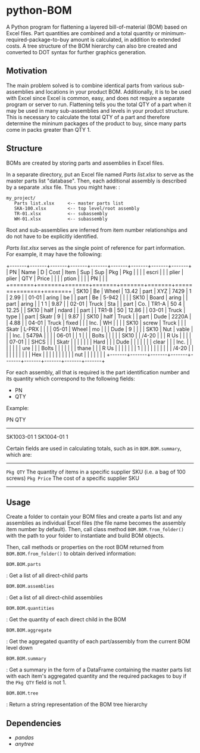 python-BOM
==========

A Python program for flattening a layered bill-of-material (BOM) based
on Excel files. Part quantities are combined and a total quantity or
minimum-required-package-to-buy amount is calculated, in addition to
extended costs. A tree structure of the BOM hierarchy can also bre
created and converted to DOT syntax for further graphics generation.

Motivation
----------

The main problem solved is to combine identical parts from various
sub-assemblies and locations in your product BOM. Additionally, it is to
be used with Excel since Excel is common, easy, and does not require a
separate program or server to run. Flattening tells you the total QTY of
a part when it may be used in many sub-assemblies and levels in your
product structure. This is necessary to calculate the total QTY of a
part and therefore determine the mininum packages of the product to buy,
since many parts come in packs greater than QTY 1.

Structure
---------

BOMs are created by storing parts and assemblies in Excel files.

In a separate directory, put an Excel file named *Parts list.xlsx* to
serve as the master parts list \"database\". Then, each additional
assembly is described by a separate .xlsx file. Thus you might have: :

    my_project/
       Parts list.xlsx     <-- master parts list
       SKA-100.xlsx        <-- top level/root assembly
       TR-01.xlsx          <-- subassembly
       WH-01.xlsx          <-- subassembly

Root and sub-assemblies are inferred from item number relationships and
do not have to be explicitly identified.

*Parts list.xlsx* serves as the single point of reference for part
information. For example, it may have the following:

+-------+-------+-------+-------+-------+-------+-------+-------+-------+
| PN    | Name  | D     | Cost  | Item  | Sup   | Sup   | Pkg   | Pkg   |
|       |       | escri |       |       | plier | plier | QTY   | Price |
|       |       | ption |       |       |       | PN    |       |       |
+=======+=======+=======+=======+=======+=======+=======+=======+=======+
| SK10  | Be    | Wheel | 13.42 | part  | XYZ   | 7429  | 1     | 2.99  |
| 01-01 | aring | be    |       | part  | Be    | 5-942 |       |       |
| SK10  | Board | aring |       | part  | aring |       | 1 1   | 9.87  |
| 02-01 | Truck | Sta   |       | part  | Co.   | TR1-A | 50 4  | 12.25 |
| SK10  | half  | ndard |       | part  |       | TR1-B | 50    | 12.86 |
| 03-01 | Truck | type  |       | part  | Skatr | 9     |       | 9.87  |
| SK10  | half  | Truck |       | part  | Dude  | 2220A |       | 4.88  |
| 04-01 | Truck | fixed |       |       | Inc.  | WH    |       |       |
| SK10  | screw | Truck |       |       | Skatr | L-PRX |       |       |
| 05-01 | Wheel | mo    |       |       | Dude  | 9     |       |       |
| SK10  | Nut   | vable |       |       | Inc.  | 5479A |       |       |
| 06-01 |       | 1     |       |       | Bolts |       |       |       |
| SK10  |       | /4-20 |       |       | R Us  |       |       |       |
| 07-01 |       | SHCS  |       |       | Skatr |       |       |       |
|       |       | Hard  |       |       | Dude  |       |       |       |
|       |       | clear |       |       | Inc.  |       |       |       |
|       |       | ure   |       |       | Bolts |       |       |       |
|       |       | thane |       |       | R Us  |       |       |       |
|       |       | 1     |       |       |       |       |       |       |
|       |       | /4-20 |       |       |       |       |       |       |
|       |       | Hex   |       |       |       |       |       |       |
|       |       | nut   |       |       |       |       |       |       |
+-------+-------+-------+-------+-------+-------+-------+-------+-------+

For each assembly, all that is required is the part identification
number and its quantity which correspond to the following fields:

-   PN
-   QTY

Example:

  PN          QTY
  ----------- -----
  SK1003-01   1
  SK1004-01   1

Certain fields are used in calculating totals, such as in
`BOM.BOM.summary`, which are:

  ------------- -----------------------------------------------------------------------------
  `Pkg QTY`     The quantity of items in a specific supplier SKU (i.e. a bag of 100 screws)
  `Pkg Price`   The cost of a specific supplier SKU
  ------------- -----------------------------------------------------------------------------

Usage
-----

Create a folder to contain your BOM files and create a parts list and
any assemblies as individual Excel files (the file name becomes the
assembly item number by default). Then, call class method
`BOM.BOM.from_folder()` with the path to your folder to instantiate and
build BOM objects.

Then, call methods or properties on the root BOM returned from
`BOM.BOM.from_folder()` to obtain derived information:

`BOM.BOM.parts`

:   Get a list of all direct-child parts

`BOM.BOM.assemblies`

:   Get a list of all direct-child assemblies

`BOM.BOM.quantities`

:   Get the quantity of each direct child in the BOM

`BOM.BOM.aggregate`

:   Get the aggregated quantity of each part/assembly from the current
    BOM level down

`BOM.BOM.summary`

:   Get a summary in the form of a DataFrame containing the master parts
    list with each item\'s aggregated quantity and the required packages
    to buy if the `Pkg QTY` field is not 1.

`BOM.BOM.tree`

:   Return a string representation of the BOM tree hierarchy

Dependencies
------------

-   *pandas*
-   *anytree*
